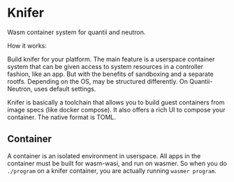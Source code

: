 # Knifer

Wasm container system for quantii and neutron.

How it works:

Build knifer for your platform. The main feature is a userspace container system that can be given access to system resources in a controller fashion, like an app. But with the benefits of sandboxing and a separate rootfs. Depending on the OS, may be structured differently. On Quantii-Neutron, uses default settings.

Knifer is basically a toolchain that allows you to build guest containers from image specs (like docker compose). It also offers a rich UI to compose your container. The native format is TOML.

## Container

A container is an isolated environment in userspace. All apps in the container must be built for wasm-wasi, and run on wasmer. So when you do `./program` on a knifer container, you are actually running `wasmer program`.
